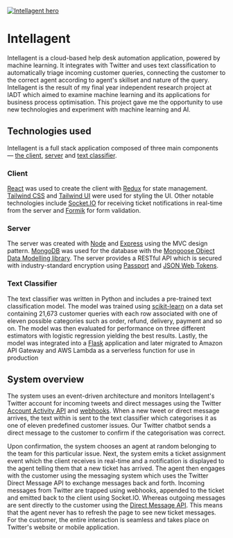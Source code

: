 [![Intellagent hero](https://ryanfreeman.dev/wordpress/wp-content/uploads/2021/06/Intellagent-hero.jpeg)](https://intellagent.help)

# Intellagent

Intellagent is a cloud-based help desk automation application, powered by machine learning. It integrates with Twitter and uses text classification to automatically triage incoming customer queries, connecting the customer to the correct agent according to agent's skillset and nature of the query. Intellagent is the result of my final year independent research project at IADT which aimed to examine machine learning and its applications for business process optimisation. This project gave me the opportunity to use new technologies and experiment with machine learning and AI.

## Technologies used

Intellagent is a full stack application composed of three main components — [the client](https://github.com/r-freeman/intellagent-client), [server](https://github.com/r-freeman/intellagent-server) and [text classifier](https://github.com/r-freeman/intellagent-text-classifier/tree/lambda).

### Client

[React](https://reactjs.org/) was used to create the client with [Redux](https://redux.js.org/) for state management. [Tailwind CSS](https://tailwindcss.com/) and [Tailwind UI](https://tailwindui.com/) were used for styling the UI. Other notable technologies include [Socket.IO](https://socket.io/) for receiving ticket notifications in real-time from the server and [Formik](https://formik.org/) for form validation.

### Server

The server was created with [Node](https://nodejs.org/en/) and [Express](https://expressjs.com/) using the MVC design pattern. [MongoDB](https://www.mongodb.com/) was used for the database with the [Mongoose Object Data Modelling library](https://mongoosejs.com/). The server provides a RESTful API which is secured with industry-standard encryption using [Passport](http://www.passportjs.org/) and [JSON Web Tokens](https://jwt.io/).

### Text Classifier

The text classifier was written in Python and includes a pre-trained text classification model. The model was trained using [scikit-learn](https://scikit-learn.org/stable/) on a data set containing 21,673 customer queries with each row associated with one of eleven possible categories such as order, refund, delivery, payment and so on. The model was then evaluated for performance on three different estimators with logistic regression yielding the best results. Lastly, the model was integrated into a [Flask](https://flask.palletsprojects.com/en/2.0.x/) application and later migrated to Amazon API Gateway and AWS Lambda as a serverless function for use in production

## System overview

The system uses an event-driven architecture and monitors Intellagent's Twitter account for incoming tweets and direct messages using the Twitter [Account Activity API](https://developer.twitter.com/en/docs/twitter-api/enterprise/account-activity-api/overview) and [webhooks](https://developer.twitter.com/en/docs/twitter-api/enterprise/account-activity-api/guides/getting-started-with-webhooks). When a new tweet or direct message arrives, the text within is sent to the text classifier which categorises it as one of eleven predefined customer issues. Our Twitter chatbot sends a direct message to the customer to confirm if the categorisation was correct. 

Upon confirmation, the system chooses an agent at random belonging to the team for this particular issue. Next, the system emits a ticket assignment event which the client receives in real-time and a notification is displayed to the agent telling them that a new ticket has arrived. The agent then engages with the customer using the messaging system which uses the Twitter Direct Message API to exchange messages back and forth. Incoming messages from Twitter are trapped using webhooks, appended to the ticket and emitted back to the client using Socket.IO. Whereas outgoing messages are sent directly to the customer using the [Direct Message API](https://developer.twitter.com/en/docs/twitter-api/v1/direct-messages/api-features). This means that the agent never has to refresh the page to see new ticket messages. For the customer, the entire interaction is seamless and takes place on Twitter's website or mobile application.


